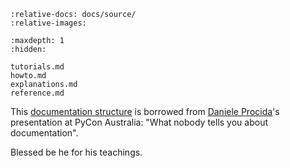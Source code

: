 ```{include} ../../README.md
:relative-docs: docs/source/
:relative-images:
```

```{toctree}
:maxdepth: 1
:hidden:

tutorials.md
howto.md
explanations.md
reference.md
```

This [documentation structure](https://documentation.divio.com) is borrowed from [Daniele Procida](https://twitter.com/evildmp)'s presentation at PyCon Australia: "What nobody tells you about documentation".

Blessed be he for his teachings.
